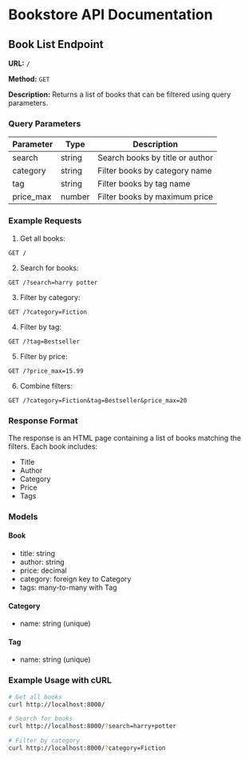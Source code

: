 # Bookstore API Documentation

## Book List Endpoint

**URL:** `/`

**Method:** `GET`

**Description:** Returns a list of books that can be filtered using query parameters.

### Query Parameters

| Parameter | Type   | Description                     |
| --------- | ------ | ------------------------------- |
| search    | string | Search books by title or author |
| category  | string | Filter books by category name   |
| tag       | string | Filter books by tag name        |
| price_max | number | Filter books by maximum price   |

### Example Requests

1. Get all books:

```
GET /
```

2. Search for books:

```
GET /?search=harry potter
```

3. Filter by category:

```
GET /?category=Fiction
```

4. Filter by tag:

```
GET /?tag=Bestseller
```

5. Filter by price:

```
GET /?price_max=15.99
```

6. Combine filters:

```
GET /?category=Fiction&tag=Bestseller&price_max=20
```

### Response Format

The response is an HTML page containing a list of books matching the filters. Each book includes:

- Title
- Author
- Category
- Price
- Tags

### Models

#### Book

- title: string
- author: string
- price: decimal
- category: foreign key to Category
- tags: many-to-many with Tag

#### Category

- name: string (unique)

#### Tag

- name: string (unique)

### Example Usage with cURL

```bash
# Get all books
curl http://localhost:8000/

# Search for books
curl http://localhost:8000/?search=harry+potter

# Filter by category
curl http://localhost:8000/?category=Fiction
```
